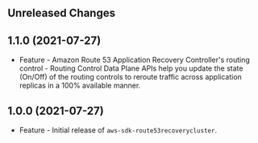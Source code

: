 Unreleased Changes
------------------

1.1.0 (2021-07-27)
------------------

* Feature - Amazon Route 53 Application Recovery Controller's routing control - Routing Control Data Plane APIs help you update the state (On/Off) of the routing controls to reroute traffic across application replicas in a 100% available manner.

1.0.0 (2021-07-27)
------------------

* Feature - Initial release of `aws-sdk-route53recoverycluster`.

